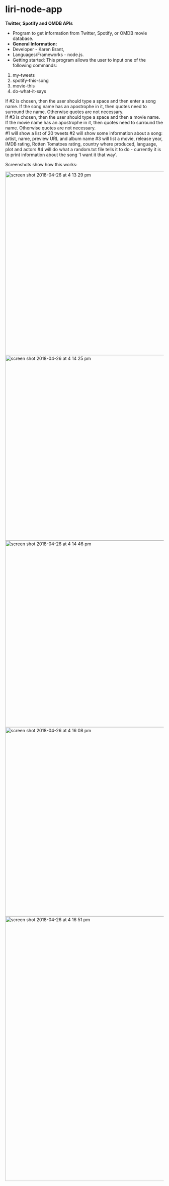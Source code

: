 # liri-node-app
**Twitter, Spotify and OMDB APIs**
* Program to get information from Twitter, Spotify, or OMDB movie database.
* **General Information:**
* Developer - Karen Brant,
* Languages/Frameworks - node.js. 
* Getting started: This program allows the user to input one of the following commands:
1. my-tweets
2. spotify-this-song
3. movie-this
4. do-what-it-says

If #2 is chosen, then the user should type a space and then enter a song name.  If the song name has an apostrophe in it, then quotes need to surround the name.  Otherwise quotes are not necessary.  
If #3 is chosen, then the user should type a space and then a movie name. If the movie name has an apostrophe in it, then quotes need to surround the name.  Otherwise quotes are not necessary.  
#1 will show a list of 20 tweets
#2 will show some information about a song:  artist, name, preview URL and album name
#3 will list a movie, release year, IMDB rating, Rotten Tomatoes rating, country where produced, language, plot and actors
#4 will do what a random.txt file tells it to do - currently it is to print information about the song 'I want it that way'.

Screenshots show how this works:

<img width="581" alt="screen shot 2018-04-26 at 4 13 29 pm" src="https://user-images.githubusercontent.com/32180705/39329926-e2e7452c-496d-11e8-88da-e12cb2e7dd66.png">
<img width="587" alt="screen shot 2018-04-26 at 4 14 25 pm" src="https://user-images.githubusercontent.com/32180705/39329930-e6311db6-496d-11e8-926c-ab2a4c18281a.png">
<img width="591" alt="screen shot 2018-04-26 at 4 14 46 pm" src="https://user-images.githubusercontent.com/32180705/39329937-e9702f80-496d-11e8-868e-fad36c66a1ce.png">
<img width="599" alt="screen shot 2018-04-26 at 4 16 08 pm" src="https://user-images.githubusercontent.com/32180705/39329954-f5f2dfa0-496d-11e8-9d19-cba9d44041cd.png">
<img width="838" alt="screen shot 2018-04-26 at 4 16 51 pm" src="https://user-images.githubusercontent.com/32180705/39329965-fe593a18-496d-11e8-95ab-bef054d0fc91.png">
